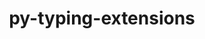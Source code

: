 ---
title: "py-typing-extensions"
layout: cache
categories: [package, develop-2024-06-09]
meta: {"versions": ["4.8.0"], "compilers": ["apple-clang@=15.0.0", "cce@=15.0.1", "gcc@=10.2.1", "gcc@=11.1.0", "gcc@=11.4.0", "gcc@=7.3.1", "gcc@=7.5.0", "gcc@=9.4.0", "oneapi@=2024.0.0"], "oss": ["amzn2", "centos7", "rhel8", "ubuntu18.04", "ubuntu20.04", "ubuntu22.04", "ventura"], "platforms": ["darwin", "linux"], "targets": ["aarch64", "neoverse_n1", "neoverse_v1", "neoverse_v2", "ppc64le", "x86_64_v3", "zen4"], "stacks": ["aws-isc", "aws-isc-aarch64", "data-vis-sdk", "developer-tools", "developer-tools-manylinux2014", "e4s", "e4s-cray-rhel", "e4s-neoverse-v2", "e4s-neoverse_v1", "e4s-oneapi", "e4s-power", "e4s-rocm-external", "ml-darwin-aarch64-mps", "ml-linux-x86_64-cpu", "ml-linux-x86_64-cuda", "radiuss", "root"], "num_specs": 22, "num_specs_by_stack": {"e4s-power": 1, "root": 22, "e4s-neoverse-v2": 1, "e4s": 3, "e4s-oneapi": 1, "e4s-rocm-external": 1, "ml-linux-x86_64-cpu": 2, "ml-linux-x86_64-cuda": 2, "e4s-neoverse_v1": 1, "ml-darwin-aarch64-mps": 2, "data-vis-sdk": 2, "aws-isc-aarch64": 2, "aws-isc": 1, "radiuss": 2, "developer-tools": 1, "developer-tools-manylinux2014": 1, "e4s-cray-rhel": 2}}
spec_details: [{"hash": "k5chzmn5qdevo25vymlmfkyxi6iwit4r", "compiler": "gcc@=9.4.0", "versions": ["4.8.0"], "os": "ubuntu20.04", "platform": "linux", "target": "ppc64le", "variants": ["build_system=python_pip"], "stacks": ["e4s-power", "root"], "size": "-", "tarball": "https://binaries.spack.io/releases/develop-2024-06-09/build_cache/linux-ubuntu20.04-ppc64le/gcc-9.4.0/py-typing-extensions-4.8.0/linux-ubuntu20.04-ppc64le-gcc-9.4.0-py-typing-extensions-4.8.0-k5chzmn5qdevo25vymlmfkyxi6iwit4r.spack"}, {"hash": "vvk6hszzrsdeegzrp5degsu3w7pnin7z", "compiler": "gcc@=11.4.0", "versions": ["4.8.0"], "os": "ubuntu22.04", "platform": "linux", "target": "neoverse_v2", "variants": ["build_system=python_pip"], "stacks": ["e4s-neoverse-v2", "root"], "size": "-", "tarball": "https://binaries.spack.io/releases/develop-2024-06-09/build_cache/linux-ubuntu22.04-neoverse_v2/gcc-11.4.0/py-typing-extensions-4.8.0/linux-ubuntu22.04-neoverse_v2-gcc-11.4.0-py-typing-extensions-4.8.0-vvk6hszzrsdeegzrp5degsu3w7pnin7z.spack"}, {"hash": "3tre774rk3qu2bpcw34dancwgxb2yojx", "compiler": "gcc@=11.4.0", "versions": ["4.8.0"], "os": "ubuntu22.04", "platform": "linux", "target": "x86_64_v3", "variants": ["build_system=python_pip"], "stacks": ["e4s", "root"], "size": "-", "tarball": "https://binaries.spack.io/releases/develop-2024-06-09/build_cache/linux-ubuntu22.04-x86_64_v3/gcc-11.4.0/py-typing-extensions-4.8.0/linux-ubuntu22.04-x86_64_v3-gcc-11.4.0-py-typing-extensions-4.8.0-3tre774rk3qu2bpcw34dancwgxb2yojx.spack"}, {"hash": "fd2m56m6xwco6napy4okefvm5sh4evnb", "compiler": "oneapi@=2024.0.0", "versions": ["4.8.0"], "os": "ubuntu22.04", "platform": "linux", "target": "x86_64_v3", "variants": ["build_system=python_pip"], "stacks": ["e4s-oneapi", "root"], "size": "-", "tarball": "https://binaries.spack.io/releases/develop-2024-06-09/build_cache/linux-ubuntu22.04-x86_64_v3/oneapi-2024.0.0/py-typing-extensions-4.8.0/linux-ubuntu22.04-x86_64_v3-oneapi-2024.0.0-py-typing-extensions-4.8.0-fd2m56m6xwco6napy4okefvm5sh4evnb.spack"}, {"hash": "lznzm4ndtsy4ywsbveme3f7pj7jug7ds", "compiler": "gcc@=11.4.0", "versions": ["4.8.0"], "os": "ubuntu22.04", "platform": "linux", "target": "x86_64_v3", "variants": ["build_system=python_pip"], "stacks": ["e4s-rocm-external", "ml-linux-x86_64-cpu", "ml-linux-x86_64-cuda", "root"], "size": "-", "tarball": "https://binaries.spack.io/releases/develop-2024-06-09/build_cache/linux-ubuntu22.04-x86_64_v3/gcc-11.4.0/py-typing-extensions-4.8.0/linux-ubuntu22.04-x86_64_v3-gcc-11.4.0-py-typing-extensions-4.8.0-lznzm4ndtsy4ywsbveme3f7pj7jug7ds.spack"}, {"hash": "ssjocldsqy6bkct75cbjiqpoxk2nngj4", "compiler": "gcc@=11.4.0", "versions": ["4.8.0"], "os": "ubuntu22.04", "platform": "linux", "target": "neoverse_v1", "variants": ["build_system=python_pip"], "stacks": ["e4s-neoverse_v1", "root"], "size": "-", "tarball": "https://binaries.spack.io/releases/develop-2024-06-09/build_cache/linux-ubuntu22.04-neoverse_v1/gcc-11.4.0/py-typing-extensions-4.8.0/linux-ubuntu22.04-neoverse_v1-gcc-11.4.0-py-typing-extensions-4.8.0-ssjocldsqy6bkct75cbjiqpoxk2nngj4.spack"}, {"hash": "33apdqfzq46r6d4zkyecl6t66k3utrjf", "compiler": "apple-clang@=15.0.0", "versions": ["4.8.0"], "os": "ventura", "platform": "darwin", "target": "aarch64", "variants": ["build_system=python_pip"], "stacks": ["ml-darwin-aarch64-mps", "root"], "size": "-", "tarball": "https://binaries.spack.io/releases/develop-2024-06-09/build_cache/darwin-ventura-aarch64/apple-clang-15.0.0/py-typing-extensions-4.8.0/darwin-ventura-aarch64-apple-clang-15.0.0-py-typing-extensions-4.8.0-33apdqfzq46r6d4zkyecl6t66k3utrjf.spack"}, {"hash": "eoueqv7xdx7zbaf4jjtlwmf6gy7wvasw", "compiler": "gcc@=11.1.0", "versions": ["4.8.0"], "os": "ubuntu20.04", "platform": "linux", "target": "x86_64_v3", "variants": ["build_system=python_pip"], "stacks": ["data-vis-sdk", "root"], "size": "-", "tarball": "https://binaries.spack.io/releases/develop-2024-06-09/build_cache/linux-ubuntu20.04-x86_64_v3/gcc-11.1.0/py-typing-extensions-4.8.0/linux-ubuntu20.04-x86_64_v3-gcc-11.1.0-py-typing-extensions-4.8.0-eoueqv7xdx7zbaf4jjtlwmf6gy7wvasw.spack"}, {"hash": "w4pagazpw6i3iynxhycwhvdqdayxsfzr", "compiler": "gcc@=11.4.0", "versions": ["4.8.0"], "os": "ubuntu22.04", "platform": "linux", "target": "x86_64_v3", "variants": ["build_system=python_pip"], "stacks": ["e4s", "root"], "size": "-", "tarball": "https://binaries.spack.io/releases/develop-2024-06-09/build_cache/linux-ubuntu22.04-x86_64_v3/gcc-11.4.0/py-typing-extensions-4.8.0/linux-ubuntu22.04-x86_64_v3-gcc-11.4.0-py-typing-extensions-4.8.0-w4pagazpw6i3iynxhycwhvdqdayxsfzr.spack"}, {"hash": "zfsbc2ggiwaar3am3oidhbh3enek4pyl", "compiler": "gcc@=7.3.1", "versions": ["4.8.0"], "os": "amzn2", "platform": "linux", "target": "aarch64", "variants": ["build_system=python_pip"], "stacks": ["aws-isc-aarch64", "root"], "size": "-", "tarball": "https://binaries.spack.io/releases/develop-2024-06-09/build_cache/linux-amzn2-aarch64/gcc-7.3.1/py-typing-extensions-4.8.0/linux-amzn2-aarch64-gcc-7.3.1-py-typing-extensions-4.8.0-zfsbc2ggiwaar3am3oidhbh3enek4pyl.spack"}, {"hash": "2yiifqed4wlnxgouq3g3xhmexarb5awm", "compiler": "gcc@=7.3.1", "versions": ["4.8.0"], "os": "amzn2", "platform": "linux", "target": "x86_64_v3", "variants": ["build_system=python_pip"], "stacks": ["aws-isc", "root"], "size": "-", "tarball": "https://binaries.spack.io/releases/develop-2024-06-09/build_cache/linux-amzn2-x86_64_v3/gcc-7.3.1/py-typing-extensions-4.8.0/linux-amzn2-x86_64_v3-gcc-7.3.1-py-typing-extensions-4.8.0-2yiifqed4wlnxgouq3g3xhmexarb5awm.spack"}, {"hash": "l2eud6htyk4nhsabhnpf2zbela23zooq", "compiler": "gcc@=11.1.0", "versions": ["4.8.0"], "os": "ubuntu20.04", "platform": "linux", "target": "x86_64_v3", "variants": ["build_system=python_pip"], "stacks": ["data-vis-sdk", "root"], "size": "-", "tarball": "https://binaries.spack.io/releases/develop-2024-06-09/build_cache/linux-ubuntu20.04-x86_64_v3/gcc-11.1.0/py-typing-extensions-4.8.0/linux-ubuntu20.04-x86_64_v3-gcc-11.1.0-py-typing-extensions-4.8.0-l2eud6htyk4nhsabhnpf2zbela23zooq.spack"}, {"hash": "ihoeus5rmho4qxpwmhyzzmbvw5yo4lsj", "compiler": "apple-clang@=15.0.0", "versions": ["4.8.0"], "os": "ventura", "platform": "darwin", "target": "aarch64", "variants": ["build_system=python_pip"], "stacks": ["ml-darwin-aarch64-mps", "root"], "size": "-", "tarball": "https://binaries.spack.io/releases/develop-2024-06-09/build_cache/darwin-ventura-aarch64/apple-clang-15.0.0/py-typing-extensions-4.8.0/darwin-ventura-aarch64-apple-clang-15.0.0-py-typing-extensions-4.8.0-ihoeus5rmho4qxpwmhyzzmbvw5yo4lsj.spack"}, {"hash": "eackvikmt7ubjs6rpiu4dgsvwzmok3pa", "compiler": "gcc@=7.5.0", "versions": ["4.8.0"], "os": "ubuntu18.04", "platform": "linux", "target": "x86_64_v3", "variants": ["build_system=python_pip"], "stacks": ["radiuss", "root"], "size": "-", "tarball": "https://binaries.spack.io/releases/develop-2024-06-09/build_cache/linux-ubuntu18.04-x86_64_v3/gcc-7.5.0/py-typing-extensions-4.8.0/linux-ubuntu18.04-x86_64_v3-gcc-7.5.0-py-typing-extensions-4.8.0-eackvikmt7ubjs6rpiu4dgsvwzmok3pa.spack"}, {"hash": "vmbcneooyuw5u6xk5mo46hnqjqa4o6y6", "compiler": "gcc@=7.3.1", "versions": ["4.8.0"], "os": "amzn2", "platform": "linux", "target": "neoverse_n1", "variants": ["build_system=python_pip"], "stacks": ["aws-isc-aarch64", "root"], "size": "-", "tarball": "https://binaries.spack.io/releases/develop-2024-06-09/build_cache/linux-amzn2-neoverse_n1/gcc-7.3.1/py-typing-extensions-4.8.0/linux-amzn2-neoverse_n1-gcc-7.3.1-py-typing-extensions-4.8.0-vmbcneooyuw5u6xk5mo46hnqjqa4o6y6.spack"}, {"hash": "ccbsud5mwxmbbnok5iqmto6xji4ronvy", "compiler": "gcc@=7.5.0", "versions": ["4.8.0"], "os": "ubuntu18.04", "platform": "linux", "target": "x86_64_v3", "variants": ["build_system=python_pip"], "stacks": ["radiuss", "root"], "size": "-", "tarball": "https://binaries.spack.io/releases/develop-2024-06-09/build_cache/linux-ubuntu18.04-x86_64_v3/gcc-7.5.0/py-typing-extensions-4.8.0/linux-ubuntu18.04-x86_64_v3-gcc-7.5.0-py-typing-extensions-4.8.0-ccbsud5mwxmbbnok5iqmto6xji4ronvy.spack"}, {"hash": "b3xgjkwldq3gpixb53iljri6dr6tninz", "compiler": "gcc@=11.4.0", "versions": ["4.8.0"], "os": "ubuntu22.04", "platform": "linux", "target": "x86_64_v3", "variants": ["build_system=python_pip"], "stacks": ["ml-linux-x86_64-cpu", "ml-linux-x86_64-cuda", "root"], "size": "-", "tarball": "https://binaries.spack.io/releases/develop-2024-06-09/build_cache/linux-ubuntu22.04-x86_64_v3/gcc-11.4.0/py-typing-extensions-4.8.0/linux-ubuntu22.04-x86_64_v3-gcc-11.4.0-py-typing-extensions-4.8.0-b3xgjkwldq3gpixb53iljri6dr6tninz.spack"}, {"hash": "ckpaf6bc4lanwv7h6hb2p64z6p27r3rq", "compiler": "gcc@=7.5.0", "versions": ["4.8.0"], "os": "ubuntu18.04", "platform": "linux", "target": "x86_64_v3", "variants": ["build_system=python_pip"], "stacks": ["developer-tools", "root"], "size": "-", "tarball": "https://binaries.spack.io/releases/develop-2024-06-09/build_cache/linux-ubuntu18.04-x86_64_v3/gcc-7.5.0/py-typing-extensions-4.8.0/linux-ubuntu18.04-x86_64_v3-gcc-7.5.0-py-typing-extensions-4.8.0-ckpaf6bc4lanwv7h6hb2p64z6p27r3rq.spack"}, {"hash": "qd3ykejjci4qdsx4m22trupesza6hqps", "compiler": "gcc@=10.2.1", "versions": ["4.8.0"], "os": "centos7", "platform": "linux", "target": "x86_64_v3", "variants": ["build_system=python_pip"], "stacks": ["developer-tools-manylinux2014", "root"], "size": "-", "tarball": "https://binaries.spack.io/releases/develop-2024-06-09/build_cache/linux-centos7-x86_64_v3/gcc-10.2.1/py-typing-extensions-4.8.0/linux-centos7-x86_64_v3-gcc-10.2.1-py-typing-extensions-4.8.0-qd3ykejjci4qdsx4m22trupesza6hqps.spack"}, {"hash": "27w3nbyffniewwdjtopj475esgvo76tv", "compiler": "cce@=15.0.1", "versions": ["4.8.0"], "os": "rhel8", "platform": "linux", "target": "zen4", "variants": ["build_system=python_pip"], "stacks": ["e4s-cray-rhel", "root"], "size": "-", "tarball": "https://binaries.spack.io/releases/develop-2024-06-09/build_cache/linux-rhel8-zen4/cce-15.0.1/py-typing-extensions-4.8.0/linux-rhel8-zen4-cce-15.0.1-py-typing-extensions-4.8.0-27w3nbyffniewwdjtopj475esgvo76tv.spack"}, {"hash": "p67wcjxwltjgaqrfszbd6vx2wr7uilwb", "compiler": "cce@=15.0.1", "versions": ["4.8.0"], "os": "rhel8", "platform": "linux", "target": "zen4", "variants": ["build_system=python_pip"], "stacks": ["e4s-cray-rhel", "root"], "size": "-", "tarball": "https://binaries.spack.io/releases/develop-2024-06-09/build_cache/linux-rhel8-zen4/cce-15.0.1/py-typing-extensions-4.8.0/linux-rhel8-zen4-cce-15.0.1-py-typing-extensions-4.8.0-p67wcjxwltjgaqrfszbd6vx2wr7uilwb.spack"}, {"hash": "jpj7qpq3kwdkniqie7nslolimm2xrqnx", "compiler": "gcc@=11.4.0", "versions": ["4.8.0"], "os": "ubuntu22.04", "platform": "linux", "target": "x86_64_v3", "variants": ["build_system=python_pip"], "stacks": ["e4s", "root"], "size": "-", "tarball": "https://binaries.spack.io/releases/develop-2024-06-09/build_cache/linux-ubuntu22.04-x86_64_v3/gcc-11.4.0/py-typing-extensions-4.8.0/linux-ubuntu22.04-x86_64_v3-gcc-11.4.0-py-typing-extensions-4.8.0-jpj7qpq3kwdkniqie7nslolimm2xrqnx.spack"}]
---
